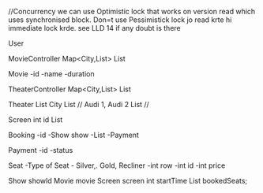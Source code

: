 //Concurrency we can use Optimistic lock that works on version read 
which uses synchronised block. Don=t use Pessimistick lock
jo read krte hi immediate lock krde.
see LLD 14 if any doubt is there



User

MovieController
Map<City,List<Movie>>
List<Movie>


Movie
-id
-name
-duration

TheaterController
Map<City,List<Theater>>
List<Theater>


Theater
List<Movie>
City
List<Screen> // Audi 1, Audi 2
List<Show> // 



Screen
int id
List<Seat>


Booking
-id
-Show show
-List<Seat>
-Payment


Payment
-id
-status

Seat
-Type of Seat - Silver,. Gold, Recliner
-int row
-int id
-int price

Show
showId
Movie movie
Screen screen
int startTime
List<int> bookedSeats;

